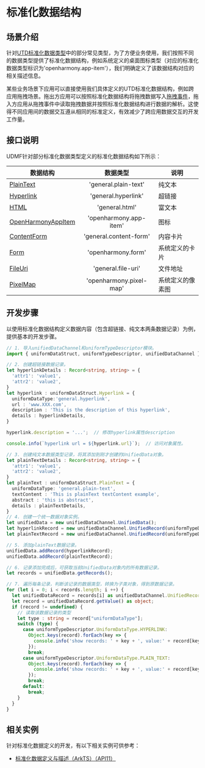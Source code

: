 # 标准化数据结构


## 场景介绍

针对[UTD标准化数据类型](../reference/apis-arkdata/js-apis-data-uniformTypeDescriptor.md#uniformdatatype)中的部分常见类型，为了方便业务使用，我们按照不同的数据类型提供了标准化数据结构，例如系统定义的桌面图标类型（对应的标准化数据类型标识为'openharmony.app-item'），我们明确定义了该数据结构对应的相关描述信息。

某些业务场景下应用可以直接使用我们具体定义的UTD标准化数据结构，例如跨应用拖拽场景。拖出方应用可以按照标准化数据结构将拖拽数据写入[拖拽事件](../reference/apis-arkui/arkui-ts/ts-universal-events-drag-drop.md#dragevent)，拖入方应用从拖拽事件中读取拖拽数据并按照标准化数据结构进行数据的解析。这使得不同应用间的数据交互遵从相同的标准定义，有效减少了跨应用数据交互的开发工作量。

## 接口说明

UDMF针对部分标准化数据类型定义的标准化数据结构如下所示：

| 数据结构                                                                                                |       数据类型        | 说明   |
|-----------------------------------------------------------------------------------------------------| :-------------------: |------|
| [PlainText](../reference/apis-arkdata/js-apis-data-uniformDataStruct.md#plaintext)                  |      'general.plain-text'        | 纯文本  |
| [Hyperlink](../reference/apis-arkdata/js-apis-data-uniformDataStruct.md#hyperlink)                  |       'general.hyperlink'       | 超链接  |
| [HTML](../reference/apis-arkdata/js-apis-data-uniformDataStruct.md#html)                            |         'general.html'          | 富文本  |
| [OpenHarmonyAppItem](../reference/apis-arkdata/js-apis-data-uniformDataStruct.md#openharmonyappitem) | 'openharmony.app-item'    | 图标   |
| [ContentForm](../reference/apis-arkdata/js-apis-data-uniformDataStruct.md#contentform14)            | 'general.content-form'    | 内容卡片 |
| [Form](../reference/apis-arkdata/js-apis-data-uniformDataStruct.md#Form15)                            | 'openharmony.form'    | 系统定义的卡片 |
| [FileUri](../reference/apis-arkdata/js-apis-data-uniformDataStruct.md#FileUri15)                      | 'general.file-uri'    | 文件地址 |
| [PixelMap](../reference/apis-arkdata/js-apis-data-uniformDataStruct.md#PixelMap15)                    | 'openharmony.pixel-map'    | 系统定义的像素图 |

## 开发步骤

以使用标准化数据结构定义数据内容（包含超链接、纯文本两条数据记录）为例，提供基本的开发步骤。

  ```ts
  // 1. 导入unifiedDataChannel和uniformTypeDescriptor模块。
  import { uniformDataStruct, uniformTypeDescriptor, unifiedDataChannel } from '@kit.ArkData';
  
  // 2. 创建超链接数据记录。
  let hyperlinkDetails : Record<string, string> = {
    'attr1': 'value1',
    'attr2': 'value2',
  }
  let hyperlink : uniformDataStruct.Hyperlink = {
    uniformDataType:'general.hyperlink',
    url : 'www.XXX.com',
    description : 'This is the description of this hyperlink',
    details : hyperlinkDetails,
  }
  
  hyperlink.description = '...';  // 修改hyperlink属性description
  
  console.info(`hyperlink url = ${hyperlink.url}`);  // 访问对象属性。
  
  // 3. 创建纯文本数据类型记录，将其添加到刚才创建的UnifiedData对象。
  let plainTextDetails : Record<string, string> = {
    'attr1': 'value1',
    'attr2': 'value2',
  }
  let plainText : uniformDataStruct.PlainText = {
    uniformDataType: 'general.plain-text',
    textContent : 'This is plainText textContent example',
    abstract : 'this is abstract',
    details : plainTextDetails,
  }
  // 4. 创建一个统一数据对象实例。
  let unifiedData = new unifiedDataChannel.UnifiedData();
  let hyperlinkRecord = new unifiedDataChannel.UnifiedRecord(uniformTypeDescriptor.UniformDataType.HYPERLINK, hyperlink);
  let plainTextRecord = new unifiedDataChannel.UnifiedRecord(uniformTypeDescriptor.UniformDataType.PLAIN_TEXT, plainText);
  
  // 5. 添加plainText数据记录。
  unifiedData.addRecord(hyperlinkRecord);
  unifiedData.addRecord(plainTextRecord);
  
  // 6. 记录添加完成后，可获取当前UnifiedData对象内的所有数据记录。
  let records = unifiedData.getRecords();
  
  // 7. 遍历每条记录，判断该记录的数据类型，转换为子类对象，得到原数据记录。
  for (let i = 0; i < records.length; i ++) {
    let unifiedDataRecord = records[i] as unifiedDataChannel.UnifiedRecord;
    let record = unifiedDataRecord.getValue() as object;
    if (record != undefined) {
      // 读取该数据记录的类型
      let type : string = record["uniformDataType"];
      switch (type) {
        case uniformTypeDescriptor.UniformDataType.HYPERLINK:
          Object.keys(record).forEach(key => {
            console.info('show records: ' + key + ', value:' + record[key]);
          });
          break;
        case uniformTypeDescriptor.UniformDataType.PLAIN_TEXT:
          Object.keys(record).forEach(key => {
            console.info('show records: ' + key + ', value:' + record[key]);
          });
          break;
        default:
          break;
      }
    }
  }
  ```

## 相关实例

针对标准化数据定义的开发，有以下相关实例可供参考：

- [标准化数据定义与描述（ArkTS）（API11）](https://gitee.com/openharmony/applications_app_samples/tree/master/code/BasicFeature/DataManagement/UDMF/UniformTypeDescriptor/UTDType)